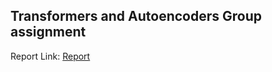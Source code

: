 ## Transformers and Autoencoders Group assignment

Report Link: [Report](cnara_kushakum_assignment2_report.pdf)
